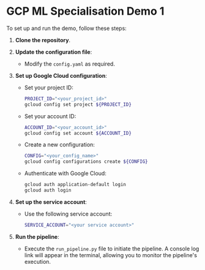 # GCP ML Specialisation Demo 1

To set up and run the demo, follow these steps:

1. **Clone the repository**.

2. **Update the configuration file**:
   - Modify the `config.yaml` as required.

3. **Set up Google Cloud configuration**:
   - Set your project ID:
     ```bash
     PROJECT_ID="<your_project_id>"
     gcloud config set project ${PROJECT_ID}
     ```
   - Set your account ID:
     ```bash
     ACCOUNT_ID="<your_account_id>"
     gcloud config set account ${ACCOUNT_ID}
     ```
   - Create a new configuration:
     ```bash
     CONFIG="<your_config_name>"
     gcloud config configurations create ${CONFIG}
     ```
   - Authenticate with Google Cloud:
     ```bash
     gcloud auth application-default login
     gcloud auth login
     ```

4. **Set up the service account**:
   - Use the following service account:
     ```bash
     SERVICE_ACCOUNT="<your service account>"
     ```

5. **Run the pipeline**:
   - Execute the `run_pipeline.py` file to initiate the pipeline. A console log link will appear in the terminal, allowing you to monitor the pipeline's execution.
